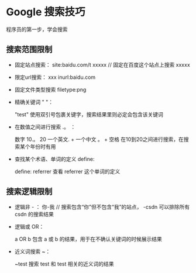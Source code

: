 # Google 搜索技巧 

程序员的第一步，学会搜索

## 搜索范围限制

- 固定站点搜索：
  site:baidu.com/t xxxxx  // 固定在百度这个站点上搜索 xxxxx

- 限定url搜索：
  xxx inurl:baidu.com

- 固定文件类型搜索
  filetype:png

- 精确关键词 " "： 

  "test" 使用双引号包裹关键字，搜索结果里则必定会包含该关键词

- 在数值之间进行搜索 .。 ：

  数字 10.。 20 一个英文. + 一个中文 。 + 空格 在10到20之间进行搜索，在搜索某个年份时有用

- 查找某个术语、单词的定义 define: 

  define: referrer 查看 referrer 这个单词的定义

## 搜索逻辑限制

- 逻辑非 - ：
  你-我 // 搜索包含“你”但不包含“我”的站点， -csdn 可以排除所有 csdn 的搜索结果

- 逻辑或 OR：

  a OR b 包含 a 或 b 的结果，用于在不确认关键词的时候展示结果

- 近义词搜索 ~：

  ~test 搜索 test 和 test 相关的近义词的结果
